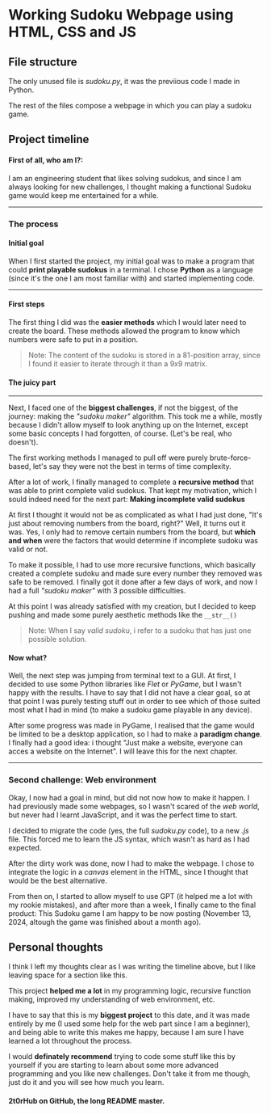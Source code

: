 # Working Sudoku Webpage using HTML, CSS and JS
## File structure

The only unused file is *sudoku.py*, it was the previious code I made in Python.

The rest of the files compose a webpage in which you can play a sudoku game.

## Project timeline

#### First of all, who am I?:

I am an engineering student that likes solving sudokus, and since I am always looking for new challenges, I thought making a functional Sudoku game would keep me entertained for a while.

---
### The process
####  Initial goal

When I first started the project, my initial goal was to make a program that could **print playable sudokus** in a terminal. I chose **Python** as a language (since it's the one I am most familiar with) and started implementing code.

---
#### First steps

The first thing I did was the **easier methods** which I would later need to create the board. These methods allowed the program to know which numbers were safe to put in a position.

> Note: The content of the sudoku is stored in a 81-position array, since I found it easier to iterate through it than a 9x9 matrix.

#### The juicy part
---
Next, I faced one of the **biggest challenges**, if not the biggest, of the journey: making the *"sudoku maker"* algorithm. This took me a while, mostly because I didn't allow myself to look anything up on the Internet, except some basic concepts I had forgotten, of course. (Let's be real, who doesn't). 

The first working methods I managed to pull off were purely brute-force-based, let's say they were not the best in terms of time complexity.

After a lot of work, I finally managed to complete a **recursive method** that was able to print complete valid sudokus. That kept my motivation, which I sould indeed need for the next part: **Making incomplete valid sudokus**

At first I thought it would not be as complicated as what I had just done, "It's just about removing numbers from the board, right?" Well, it turns out it was. Yes, I only had to remove certain numbers from the board, but **which and when** were the factors that would determine if incomplete sudoku was valid or not. 

To make it possible, I had to use more recursive functions, which basically created a complete sudoku and made sure every number they removed was safe to be removed.
I finally got it done after a few days of work, and now I had a full *"sudoku maker"* with 3 possible difficulties.

At this point I was already satisfied with my creation, but I decided to keep pushing and made some purely aesthetic methods like the ``__str__()``
> Note: When I say *valid sudoku*, i refer to a sudoku that has just one possible solution.

#### Now what?

Well, the next step was jumping from terminal text to a GUI. At first, I decided to use some Python libraries like *Flet* or *PyGame*, but I wasn't happy with the results. I have to say that I did not have a clear goal, so at that point I was purely testing stuff out in order to see which of those suited most what I had in mind (to make a sudoku game playable in any device).

After some progress was made in PyGame, I realised that the game would be limited to be a desktop application, so I had to make a **paradigm change**. I finally had a good idea: i thought "Just make a website, everyone can acces a website on the Internet".
I will leave this for the next chapter.

---

### Second challenge: Web environment

Okay, I now had a goal in mind, but did not now how to make it happen. I had previously made some webpages, so I wasn't scared of the *web world*, but never had I learnt JavaScript, and it was the perfect time to start.

I decided to migrate the code (yes, the full *sudoku.py* code), to a new *.js* file. This forced me to learn the JS syntax, which wasn't as hard as I had expected. 

After the dirty work was done, now I had to make the webpage. I chose to integrate the logic in a *canvas* element in the HTML, since I thought that would be the best alternative.

From then on, I started to allow myself to use GPT (it helped me a lot with my rookie mistakes), and after more than a week, I finally came to the final product: This Sudoku game I am happy to be now posting (November 13, 2024, altough the game was finished about a month ago).

## Personal thoughts

I think I left my thoughts clear as I was writing the timeline above, but I like leaving space for a section like this.

This project **helped me a lot** in my programming logic, recursive function making, improved my understanding of web environment, etc.

I have to say that this is my **biggest project** to this date, and it was made entirely by me (I used some help for the web part since I am a beginner), and being able to write this makes me happy, because I am sure I have learned a lot throughout the process.

I would **definately recommend** trying to code some stuff like this by yourself if you are starting to learn about some more advanced programming and you like new challenges. Don't take it from me though, just do it and you will see how much you learn.



#### 2t0rHub on GitHub, the long README master.

